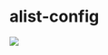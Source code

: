 # alist-config

[![](https://www.herokucdn.com/deploy/button.png)](https://heroku.com/deploy?template=https://github.com/rucdes/rusalie.git)
